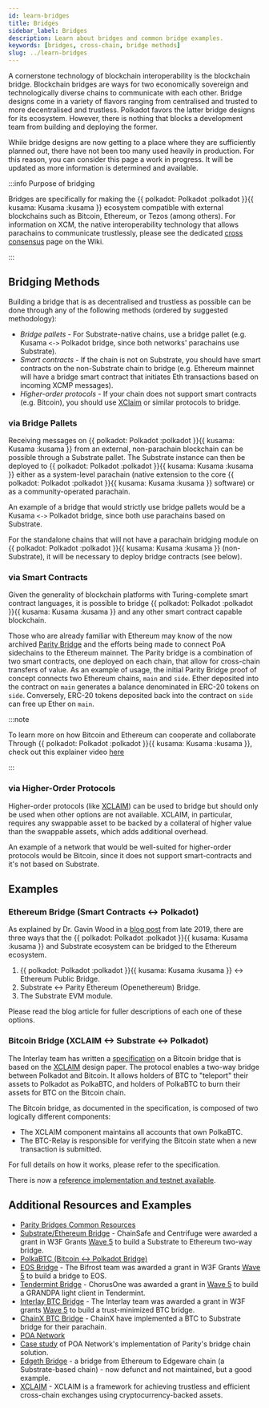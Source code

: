 ```yaml
---
id: learn-bridges
title: Bridges
sidebar_label: Bridges
description: Learn about bridges and common bridge examples.
keywords: [bridges, cross-chain, bridge methods]
slug: ../learn-bridges
---
```


A cornerstone technology of blockchain interoperability is the blockchain bridge. Blockchain bridges
are ways for two economically sovereign and technologically diverse chains to communicate with each
other. Bridge designs come in a variety of flavors ranging from centralised and trusted to more
decentralised and trustless. Polkadot favors the latter bridge designs for its ecosystem. However,
there is nothing that blocks a development team from building and deploying the former.

While bridge designs are now getting to a place where they are sufficiently planned out, there have
not been too many used heavily in production. For this reason, you can consider this page a work in
progress. It will be updated as more information is determined and available.

:::info Purpose of bridging

Bridges are specifically for making the
{{ polkadot: Polkadot :polkadot }}{{ kusama: Kusama :kusama }} ecosystem compatible with external
blockchains such as Bitcoin, Ethereum, or Tezos (among others). For information on XCM, the native
interoperability technology that allows parachains to communicate trustlessly, please see the
dedicated [cross consensus](learn-xcm.md) page on the Wiki.

:::

## Bridging Methods

Building a bridge that is as decentralised and trustless as possible can be done through any of the
following methods (ordered by suggested methodology):

- _Bridge pallets_ - For Substrate-native chains, use a bridge pallet (e.g. Kusama `<->` Polkadot
  bridge, since both networks' parachains use Substrate).
- _Smart contracts_ - If the chain is not on Substrate, you should have smart contracts on the
  non-Substrate chain to bridge (e.g. Ethereum mainnet will have a bridge smart contract that
  initiates Eth transactions based on incoming XCMP messages).
- _Higher-order protocols_ - If your chain does not support smart contracts (e.g. Bitcoin), you
  should use [XClaim](https://eprint.iacr.org/2018/643.pdf) or similar protocols to bridge.

### via Bridge Pallets

Receiving messages on {{ polkadot: Polkadot :polkadot }}{{ kusama: Kusama :kusama }} from an
external, non-parachain blockchain can be possible through a Substrate pallet. The Substrate
instance can then be deployed to {{ polkadot: Polkadot :polkadot }}{{ kusama: Kusama :kusama }}
either as a system-level parachain (native extension to the core
{{ polkadot: Polkadot :polkadot }}{{ kusama: Kusama :kusama }} software) or as a community-operated
parachain.

An example of a bridge that would strictly use bridge pallets would be a Kusama `<->` Polkadot
bridge, since both use parachains based on Substrate.

For the standalone chains that will not have a parachain bridging module on
{{ polkadot: Polkadot :polkadot }}{{ kusama: Kusama :kusama }} (non-Substrate), it will be necessary
to deploy bridge contracts (see below).

### via Smart Contracts

Given the generality of blockchain platforms with Turing-complete smart contract languages, it is
possible to bridge {{ polkadot: Polkadot :polkadot }}{{ kusama: Kusama :kusama }} and any other
smart contract capable blockchain.

Those who are already familiar with Ethereum may know of the now archived
[Parity Bridge](https://github.com/paritytech/parity-bridge) and the efforts being made to connect
PoA sidechains to the Ethereum mainnet. The Parity bridge is a combination of two smart contracts,
one deployed on each chain, that allow for cross-chain transfers of value. As an example of usage,
the initial Parity Bridge proof of concept connects two Ethereum chains, `main` and `side`. Ether
deposited into the contract on `main` generates a balance denominated in ERC-20 tokens on `side`.
Conversely, ERC-20 tokens deposited back into the contract on `side` can free up Ether on `main`.

:::note

To learn more on how Bitcoin and Ethereum can cooperate and collaborate Through
{{ polkadot: Polkadot :polkadot }}{{ kusama: Kusama :kusama }}, check out this explainer video
[here](https://www.youtube.com/watch?v=rvoFUiOR3cM)

:::

### via Higher-Order Protocols

Higher-order protocols (like [XCLAIM](https://eprint.iacr.org/2018/643.pdf)) can be used to bridge
but should only be used when other options are not available. XCLAIM, in particular, requires any
swappable asset to be backed by a collateral of higher value than the swappable assets, which adds
additional overhead.

An example of a network that would be well-suited for higher-order protocols would be Bitcoin, since
it does not support smart-contracts and it's not based on Substrate.

## Examples

### Ethereum Bridge (Smart Contracts <-> Polkadot)

As explained by Dr. Gavin Wood in a
[blog post](https://medium.com/polkadot-network/polkadot-substrate-and-ethereum-f0bf1ccbfd13) from
late 2019, there are three ways that the
{{ polkadot: Polkadot :polkadot }}{{ kusama: Kusama :kusama }} and Substrate ecosystem can be
bridged to the Ethereum ecosystem.

1. {{ polkadot: Polkadot :polkadot }}{{ kusama: Kusama :kusama }} <-> Ethereum Public Bridge.
1. Substrate <-> Parity Ethereum (Openethereum) Bridge.
1. The Substrate EVM module.

Please read the blog article for fuller descriptions of each one of these options.

### Bitcoin Bridge (XCLAIM <-> Substrate <-> Polkadot)

The Interlay team has written a [specification](https://interlay.gitlab.io/polkabtc-spec/) on a
Bitcoin bridge that is based on the [XCLAIM](https://eprint.iacr.org/2018/643.pdf) design paper. The
protocol enables a two-way bridge between Polkadot and Bitcoin. It allows holders of BTC to
"teleport" their assets to Polkadot as PolkaBTC, and holders of PolkaBTC to burn their assets for
BTC on the Bitcoin chain.

The Bitcoin bridge, as documented in the specification, is composed of two logically different
components:

- The XCLAIM component maintains all accounts that own PolkaBTC.
- The BTC-Relay is responsible for verifying the Bitcoin state when a new transaction is submitted.

For full details on how it works, please refer to the specification.

There is now a
[reference implementation and testnet available](https://medium.com/interlay/polkabtc-beta-testnet-launch-2cc9ea7431b7).

## Additional Resources and Examples

- [Parity Bridges Common Resources](https://github.com/paritytech/parity-bridges-common)
- [Substrate/Ethereum Bridge](https://github.com/ChainSafe/ChainBridge) - ChainSafe and Centrifuge
  were awarded a grant in W3F Grants
  [Wave 5](https://medium.com/web3foundation/web3-foundation-grants-wave-5-recipients-2205f4fde096)
  to build a Substrate to Ethereum two-way bridge.
- [PolkaBTC (Bitcoin <-> Polkadot Bridge)](https://docs.polkabtc.io/#/)
- [EOS Bridge](https://github.com/bifrost-codes/bifrost) - The Bifrost team was awarded a grant in
  W3F Grants
  [Wave 5](https://medium.com/web3foundation/web3-foundation-grants-wave-5-recipients-2205f4fde096)
  to build a bridge to EOS.
- [Tendermint Bridge](https://github.com/ChorusOne/tendermint-light-client) - ChorusOne was awarded
  a grant in
  [Wave 5](https://medium.com/web3foundation/web3-foundation-grants-wave-5-recipients-2205f4fde096)
  to build a GRANDPA light client in Tendermint.
- [Interlay BTC Bridge](https://interlay.gitlab.io/polkabtc-spec/) - The Interlay team was awarded a
  grant in W3F grants
  [Wave 5](https://medium.com/web3foundation/web3-foundation-grants-wave-5-recipients-2205f4fde096)
  to build a trust-minimized BTC bridge.
- [ChainX BTC Bridge](https://github.com/chainx-org/ChainX/tree/master/xpallets/gateway/bitcoin) -
  ChainX have implemented a BTC to Substrate bridge for their parachain.
- [POA Network](https://poa.network/)
- [Case study](https://medium.com/giveth/ethereum-dapp-scaling-poa-network-acee8a51e772) of POA
  Network's implementation of Parity's bridge chain solution.
- [Edgeth Bridge](https://github.com/hicommonwealth/edgeth_bridge/) - a bridge from Ethereum to
  Edgeware chain (a Substrate-based chain) - now defunct and not maintained, but a good example.
- [XCLAIM](https://eprint.iacr.org/2018/643.pdf) - XCLAIM is a framework for achieving trustless and
  efficient cross-chain exchanges using cryptocurrency-backed assets.
